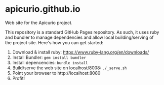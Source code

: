 # apicurio.github.io
Web site for the Apicurio project.

This repository is a standard GitHub Pages repository.  As such, it uses ruby and bundler 
to manage dependencies and allow local building/serving of the project site.  Here's how 
you can get started:

1) Download & install ruby:  https://www.ruby-lang.org/en/downloads/
2) Install Bundler:  `gem install bundler`
3) Install depencencies: `bundle install`
4) Build/serve the web site on localhost/8008: `./_serve.sh`
5) Point your browser to http://localhost:8080
6) Profit!
